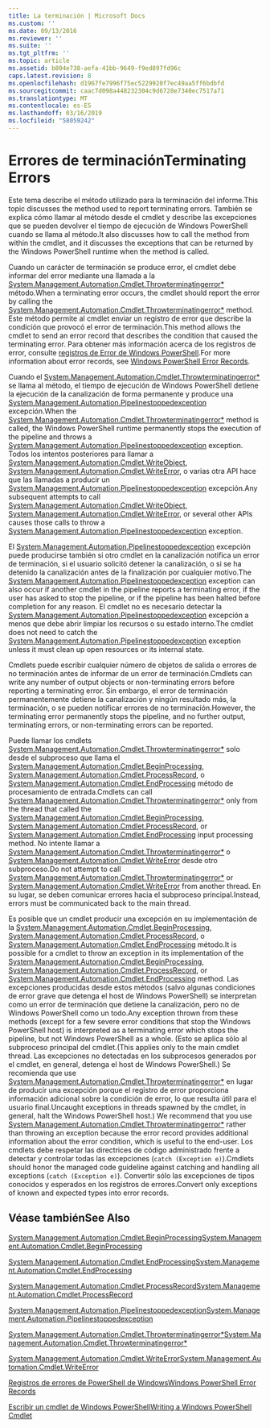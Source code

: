 ```yaml
---
title: La terminación | Microsoft Docs
ms.custom: ''
ms.date: 09/13/2016
ms.reviewer: ''
ms.suite: ''
ms.tgt_pltfrm: ''
ms.topic: article
ms.assetid: b804e738-aefa-41bb-9649-f9ed897fd96c
caps.latest.revision: 8
ms.openlocfilehash: d1967fe7996f75ec5229920f7ec49aa5ff6bdbfd
ms.sourcegitcommit: caac7d098a448232304c9d6728e7340ec7517a71
ms.translationtype: MT
ms.contentlocale: es-ES
ms.lasthandoff: 03/16/2019
ms.locfileid: "58059242"
---
```

# <a name="terminating-errors"></a><span data-ttu-id="8bea4-102">Errores de terminación</span><span class="sxs-lookup"><span data-stu-id="8bea4-102">Terminating Errors</span></span>

<span data-ttu-id="8bea4-103">Este tema describe el método utilizado para la terminación del informe.</span><span class="sxs-lookup"><span data-stu-id="8bea4-103">This topic discusses the method used to report terminating errors.</span></span> <span data-ttu-id="8bea4-104">También se explica cómo llamar al método desde el cmdlet y describe las excepciones que se pueden devolver el tiempo de ejecución de Windows PowerShell cuando se llama al método.</span><span class="sxs-lookup"><span data-stu-id="8bea4-104">It also discusses how to call the method from within the cmdlet, and it discusses the exceptions that can be returned by the Windows PowerShell runtime when the method is called.</span></span>

<span data-ttu-id="8bea4-105">Cuando un carácter de terminación se produce error, el cmdlet debe informar del error mediante una llamada a la [System.Management.Automation.Cmdlet.Throwterminatingerror\*](/dotnet/api/System.Management.Automation.Cmdlet.ThrowTerminatingError) método.</span><span class="sxs-lookup"><span data-stu-id="8bea4-105">When a terminating error occurs, the cmdlet should report the error by calling the [System.Management.Automation.Cmdlet.Throwterminatingerror\*](/dotnet/api/System.Management.Automation.Cmdlet.ThrowTerminatingError) method.</span></span> <span data-ttu-id="8bea4-106">Este método permite al cmdlet enviar un registro de error que describe la condición que provocó el error de terminación.</span><span class="sxs-lookup"><span data-stu-id="8bea4-106">This method allows the cmdlet to send an error record that describes the condition that caused the terminating error.</span></span> <span data-ttu-id="8bea4-107">Para obtener más información acerca de los registros de error, consulte [registros de Error de Windows PowerShell](./windows-powershell-error-records.md).</span><span class="sxs-lookup"><span data-stu-id="8bea4-107">For more information about error records, see [Windows PowerShell Error Records](./windows-powershell-error-records.md).</span></span>

<span data-ttu-id="8bea4-108">Cuando el [System.Management.Automation.Cmdlet.Throwterminatingerror\*](/dotnet/api/System.Management.Automation.Cmdlet.ThrowTerminatingError) se llama al método, el tiempo de ejecución de Windows PowerShell detiene la ejecución de la canalización de forma permanente y produce una [ System.Management.Automation.Pipelinestoppedexception](/dotnet/api/System.Management.Automation.PipelineStoppedException) excepción.</span><span class="sxs-lookup"><span data-stu-id="8bea4-108">When the [System.Management.Automation.Cmdlet.Throwterminatingerror\*](/dotnet/api/System.Management.Automation.Cmdlet.ThrowTerminatingError) method is called, the  Windows PowerShell runtime permanently stops the execution of the pipeline and throws a [System.Management.Automation.Pipelinestoppedexception](/dotnet/api/System.Management.Automation.PipelineStoppedException) exception.</span></span> <span data-ttu-id="8bea4-109">Todos los intentos posteriores para llamar a [System.Management.Automation.Cmdlet.WriteObject](/dotnet/api/System.Management.Automation.Cmdlet.WriteObject), [System.Management.Automation.Cmdlet.WriteError](/dotnet/api/System.Management.Automation.Cmdlet.WriteError), o varias otra API hace que las llamadas a producir un [ System.Management.Automation.Pipelinestoppedexception](/dotnet/api/System.Management.Automation.PipelineStoppedException) excepción.</span><span class="sxs-lookup"><span data-stu-id="8bea4-109">Any subsequent attempts to call [System.Management.Automation.Cmdlet.WriteObject](/dotnet/api/System.Management.Automation.Cmdlet.WriteObject), [System.Management.Automation.Cmdlet.WriteError](/dotnet/api/System.Management.Automation.Cmdlet.WriteError), or several other APIs causes those calls to throw a [System.Management.Automation.Pipelinestoppedexception](/dotnet/api/System.Management.Automation.PipelineStoppedException) exception.</span></span>

<span data-ttu-id="8bea4-110">El [System.Management.Automation.Pipelinestoppedexception](/dotnet/api/System.Management.Automation.PipelineStoppedException) excepción puede producirse también si otro cmdlet en la canalización notifica un error de terminación, si el usuario solicitó detener la canalización, o si se ha detenido la canalización antes de la finalización por cualquier motivo.</span><span class="sxs-lookup"><span data-stu-id="8bea4-110">The [System.Management.Automation.Pipelinestoppedexception](/dotnet/api/System.Management.Automation.PipelineStoppedException) exception can also occur if another cmdlet in the pipeline reports a terminating error, if the user has asked to stop the pipeline, or if the pipeline has been halted before completion for any reason.</span></span> <span data-ttu-id="8bea4-111">El cmdlet no es necesario detectar la [System.Management.Automation.Pipelinestoppedexception](/dotnet/api/System.Management.Automation.PipelineStoppedException) excepción a menos que debe abrir limpiar los recursos o su estado interno.</span><span class="sxs-lookup"><span data-stu-id="8bea4-111">The cmdlet does not need to catch the [System.Management.Automation.Pipelinestoppedexception](/dotnet/api/System.Management.Automation.PipelineStoppedException) exception unless it must clean up open resources or its internal state.</span></span>

<span data-ttu-id="8bea4-112">Cmdlets puede escribir cualquier número de objetos de salida o errores de no terminación antes de informar de un error de terminación.</span><span class="sxs-lookup"><span data-stu-id="8bea4-112">Cmdlets can write any number of output objects or non-terminating errors before reporting a terminating error.</span></span> <span data-ttu-id="8bea4-113">Sin embargo, el error de terminación permanentemente detiene la canalización y ningún resultado más, la terminación, o se pueden notificar errores de no terminación.</span><span class="sxs-lookup"><span data-stu-id="8bea4-113">However, the terminating error permanently stops the pipeline, and no further output, terminating errors, or non-terminating errors can be reported.</span></span>

<span data-ttu-id="8bea4-114">Puede llamar los cmdlets [System.Management.Automation.Cmdlet.Throwterminatingerror\*](/dotnet/api/System.Management.Automation.Cmdlet.ThrowTerminatingError) solo desde el subproceso que llama el [System.Management.Automation.Cmdlet.BeginProcessing](/dotnet/api/System.Management.Automation.Cmdlet.BeginProcessing), [ System.Management.Automation.Cmdlet.ProcessRecord](/dotnet/api/System.Management.Automation.Cmdlet.ProcessRecord), o [System.Management.Automation.Cmdlet.EndProcessing](/dotnet/api/System.Management.Automation.Cmdlet.EndProcessing) método de procesamiento de entrada.</span><span class="sxs-lookup"><span data-stu-id="8bea4-114">Cmdlets can call [System.Management.Automation.Cmdlet.Throwterminatingerror\*](/dotnet/api/System.Management.Automation.Cmdlet.ThrowTerminatingError) only from the thread that called the [System.Management.Automation.Cmdlet.BeginProcessing](/dotnet/api/System.Management.Automation.Cmdlet.BeginProcessing), [System.Management.Automation.Cmdlet.ProcessRecord](/dotnet/api/System.Management.Automation.Cmdlet.ProcessRecord), or [System.Management.Automation.Cmdlet.EndProcessing](/dotnet/api/System.Management.Automation.Cmdlet.EndProcessing) input processing method.</span></span> <span data-ttu-id="8bea4-115">No intente llamar a [System.Management.Automation.Cmdlet.Throwterminatingerror\*](/dotnet/api/System.Management.Automation.Cmdlet.ThrowTerminatingError) o [System.Management.Automation.Cmdlet.WriteError](/dotnet/api/System.Management.Automation.Cmdlet.WriteError) desde otro subproceso.</span><span class="sxs-lookup"><span data-stu-id="8bea4-115">Do not attempt to call [System.Management.Automation.Cmdlet.Throwterminatingerror\*](/dotnet/api/System.Management.Automation.Cmdlet.ThrowTerminatingError) or [System.Management.Automation.Cmdlet.WriteError](/dotnet/api/System.Management.Automation.Cmdlet.WriteError) from another thread.</span></span> <span data-ttu-id="8bea4-116">En su lugar, se deben comunicar errores hacia el subproceso principal.</span><span class="sxs-lookup"><span data-stu-id="8bea4-116">Instead, errors must be communicated back to the main thread.</span></span>

<span data-ttu-id="8bea4-117">Es posible que un cmdlet producir una excepción en su implementación de la [System.Management.Automation.Cmdlet.BeginProcessing](/dotnet/api/System.Management.Automation.Cmdlet.BeginProcessing), [System.Management.Automation.Cmdlet.ProcessRecord](/dotnet/api/System.Management.Automation.Cmdlet.ProcessRecord), o [System.Management.Automation.Cmdlet.EndProcessing](/dotnet/api/System.Management.Automation.Cmdlet.EndProcessing) método.</span><span class="sxs-lookup"><span data-stu-id="8bea4-117">It is possible for a cmdlet to throw an exception in its implementation of the [System.Management.Automation.Cmdlet.BeginProcessing](/dotnet/api/System.Management.Automation.Cmdlet.BeginProcessing), [System.Management.Automation.Cmdlet.ProcessRecord](/dotnet/api/System.Management.Automation.Cmdlet.ProcessRecord), or [System.Management.Automation.Cmdlet.EndProcessing](/dotnet/api/System.Management.Automation.Cmdlet.EndProcessing) method.</span></span> <span data-ttu-id="8bea4-118">Las excepciones producidas desde estos métodos (salvo algunas condiciones de error grave que detenga el host de Windows PowerShell) se interpretan como un error de terminación que detiene la canalización, pero no de Windows PowerShell como un todo.</span><span class="sxs-lookup"><span data-stu-id="8bea4-118">Any exception thrown from these methods (except for a few severe error conditions that stop the Windows PowerShell host) is interpreted as a terminating error which stops the pipeline, but not Windows PowerShell as a whole.</span></span> <span data-ttu-id="8bea4-119">(Esto se aplica sólo al subproceso principal del cmdlet.</span><span class="sxs-lookup"><span data-stu-id="8bea4-119">(This applies only to the main cmdlet thread.</span></span> <span data-ttu-id="8bea4-120">Las excepciones no detectadas en los subprocesos generados por el cmdlet, en general, detenga el host de Windows PowerShell.) Se recomienda que use [System.Management.Automation.Cmdlet.Throwterminatingerror\*](/dotnet/api/System.Management.Automation.Cmdlet.ThrowTerminatingError) en lugar de producir una excepción porque el registro de error proporciona información adicional sobre la condición de error, lo que resulta útil para el usuario final.</span><span class="sxs-lookup"><span data-stu-id="8bea4-120">Uncaught exceptions in threads spawned by the cmdlet, in general, halt the Windows PowerShell host.) We recommend that you use [System.Management.Automation.Cmdlet.Throwterminatingerror\*](/dotnet/api/System.Management.Automation.Cmdlet.ThrowTerminatingError) rather than throwing an exception because the error record provides additional information about the error condition, which is useful to the end-user.</span></span> <span data-ttu-id="8bea4-121">Los cmdlets debe respetar las directrices de código administrado frente a detectar y controlar todas las excepciones (`catch (Exception e)`).</span><span class="sxs-lookup"><span data-stu-id="8bea4-121">Cmdlets should honor the managed code guideline against catching and handling all exceptions (`catch (Exception e)`).</span></span> <span data-ttu-id="8bea4-122">Convertir sólo las excepciones de tipos conocidos y esperados en los registros de errores.</span><span class="sxs-lookup"><span data-stu-id="8bea4-122">Convert only exceptions of known and expected types into error records.</span></span>

## <a name="see-also"></a><span data-ttu-id="8bea4-123">Véase también</span><span class="sxs-lookup"><span data-stu-id="8bea4-123">See Also</span></span>

[<span data-ttu-id="8bea4-124">System.Management.Automation.Cmdlet.BeginProcessing</span><span class="sxs-lookup"><span data-stu-id="8bea4-124">System.Management.Automation.Cmdlet.BeginProcessing</span></span>](/dotnet/api/System.Management.Automation.Cmdlet.BeginProcessing)

[<span data-ttu-id="8bea4-125">System.Management.Automation.Cmdlet.EndProcessing</span><span class="sxs-lookup"><span data-stu-id="8bea4-125">System.Management.Automation.Cmdlet.EndProcessing</span></span>](/dotnet/api/System.Management.Automation.Cmdlet.EndProcessing)

[<span data-ttu-id="8bea4-126">System.Management.Automation.Cmdlet.ProcessRecord</span><span class="sxs-lookup"><span data-stu-id="8bea4-126">System.Management.Automation.Cmdlet.ProcessRecord</span></span>](/dotnet/api/System.Management.Automation.Cmdlet.ProcessRecord)

[<span data-ttu-id="8bea4-127">System.Management.Automation.Pipelinestoppedexception</span><span class="sxs-lookup"><span data-stu-id="8bea4-127">System.Management.Automation.Pipelinestoppedexception</span></span>](/dotnet/api/System.Management.Automation.PipelineStoppedException)

[<span data-ttu-id="8bea4-128">System.Management.Automation.Cmdlet.Throwterminatingerror\*</span><span class="sxs-lookup"><span data-stu-id="8bea4-128">System.Management.Automation.Cmdlet.Throwterminatingerror\*</span></span>](/dotnet/api/System.Management.Automation.Cmdlet.ThrowTerminatingError)

[<span data-ttu-id="8bea4-129">System.Management.Automation.Cmdlet.WriteError</span><span class="sxs-lookup"><span data-stu-id="8bea4-129">System.Management.Automation.Cmdlet.WriteError</span></span>](/dotnet/api/System.Management.Automation.Cmdlet.WriteError)

[<span data-ttu-id="8bea4-130">Registros de errores de PowerShell de Windows</span><span class="sxs-lookup"><span data-stu-id="8bea4-130">Windows PowerShell Error Records</span></span>](./windows-powershell-error-records.md)

[<span data-ttu-id="8bea4-131">Escribir un cmdlet de Windows PowerShell</span><span class="sxs-lookup"><span data-stu-id="8bea4-131">Writing a Windows PowerShell Cmdlet</span></span>](./writing-a-windows-powershell-cmdlet.md)
